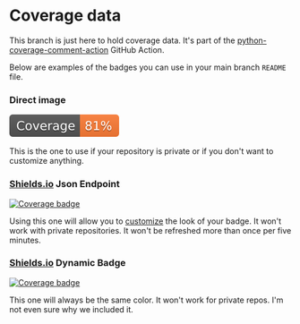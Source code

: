 # Coverage data

This branch is just here to hold coverage data. It's part of the
[python-coverage-comment-action](https://github.com/marketplace/actions/python-coverage-comment)
GitHub Action.

Below are examples of the badges you can use in your main branch `README` file.

### Direct image

[![Coverage badge](https://raw.githubusercontent.com/raghu-sw/sample_backend/python-coverage-comment-action-data/badge.svg)](https://github.com/raghu-sw/sample_backend/tree/python-coverage-comment-action-data)

This is the one to use if your repository is private or if you don't want to customize anything.

### [Shields.io](https://shields.io) Json Endpoint

[![Coverage badge](https://img.shields.io/endpoint?url=https://raw.githubusercontent.com/raghu-sw/sample_backend/python-coverage-comment-action-data/endpoint.json)](https://github.com/raghu-sw/sample_backend/tree/python-coverage-comment-action-data)

Using this one will allow you to [customize](https://shields.io/endpoint) the look of your badge.
It won't work with private repositories. It won't be refreshed more than once per five minutes.

### [Shields.io](https://shields.io) Dynamic Badge

[![Coverage badge](https://img.shields.io/badge/dynamic/json?color=brightgreen&label=coverage&query=%24.message&url=https%3A%2F%2Fraw.githubusercontent.com%2Fraghu-sw%2Fsample_backend%2Fpython-coverage-comment-action-data%2Fendpoint.json)](https://github.com/raghu-sw/sample_backend/tree/python-coverage-comment-action-data)

This one will always be the same color. It won't work for private repos. I'm not even sure why we included it.